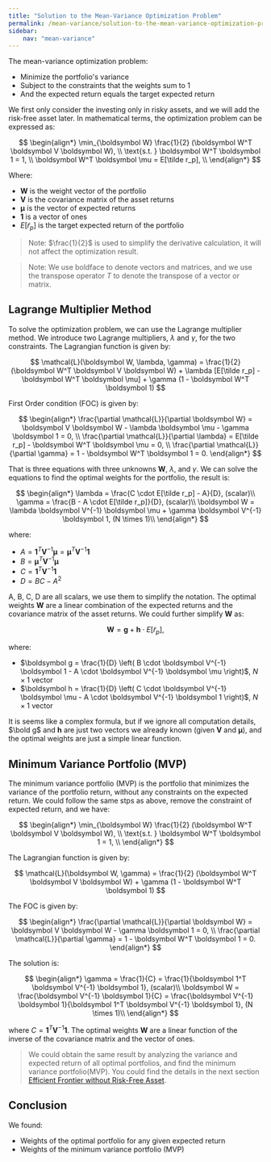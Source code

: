 ```yaml
---
title: "Solution to the Mean-Variance Optimization Problem"
permalink: /mean-variance/solution-to-the-mean-variance-optimization-problem/
sidebar:
    nav: "mean-variance"
---
```


The mean-variance optimization problem:

- Minimize the portfolio's variance
- Subject to the constraints that the weights sum to 1
- And the expected return equals the target expected return

We first only consider the investing only in risky assets, and we will add the risk-free asset later. In mathematical terms, the optimization problem can be expressed as:

$$
\begin{align*}
\min_{\boldsymbol W}  \frac{1}{2} (\boldsymbol W^T \boldsymbol V \boldsymbol W), \\
\text{s.t. } \boldsymbol W^T \boldsymbol 1 = 1, \\
\boldsymbol W^T \boldsymbol \mu = E[\tilde r_p], \\
\end{align*}
$$

Where:
- $\boldsymbol W$ is the weight vector of the portfolio
- $\boldsymbol V$ is the covariance matrix of the asset returns
- $\boldsymbol \mu$ is the vector of expected returns
- $\boldsymbol 1$ is a vector of ones
- $E[\tilde r_p]$ is the target expected return of the portfolio

> Note: $\frac{1}{2}$ is used to simplify the derivative calculation, it will not affect the optimization result.

> Note: We use boldface to denote vectors and matrices, and we use the transpose operator $T$ to denote the transpose of a vector or matrix.

## Lagrange Multiplier Method

To solve the optimization problem, we can use the Lagrange multiplier method. We introduce two Lagrange multipliers, $\lambda$ and $\gamma$, for the two constraints. The Lagrangian function is given by:

$$
\mathcal{L}(\boldsymbol W, \lambda, \gamma) = \frac{1}{2} (\boldsymbol W^T \boldsymbol V \boldsymbol W) + \lambda [E[\tilde r_p] - \boldsymbol W^T \boldsymbol \mu] + \gamma (1 - \boldsymbol W^T \boldsymbol 1)
$$

First Order condition (FOC) is given by:

$$
\begin{align*}
\frac{\partial \mathcal{L}}{\partial \boldsymbol W} = \boldsymbol V \boldsymbol W - \lambda \boldsymbol \mu - \gamma \boldsymbol 1 = 0, \\
\frac{\partial \mathcal{L}}{\partial \lambda} = E[\tilde r_p] - \boldsymbol W^T \boldsymbol \mu = 0, \\
\frac{\partial \mathcal{L}}{\partial \gamma} = 1 - \boldsymbol W^T \boldsymbol 1 = 0.
\end{align*}
$$

That is three equations with three unknowns $\boldsymbol W$, $\lambda$, and $\gamma$. We can solve the equations to find the optimal weights for the portfolio, the result is:

$$
\begin{align*}
\lambda = \frac{C \cdot E[\tilde r_p] - A}{D}, (scalar)\\
\gamma = \frac{B - A \cdot E[\tilde r_p]}{D}, (scalar)\\
\boldsymbol W = \lambda \boldsymbol V^{-1} \boldsymbol \mu + \gamma \boldsymbol V^{-1} \boldsymbol 1, (N \times 1)\\
\end{align*}
$$

where:

- $A = \boldsymbol 1^T \boldsymbol V^{-1} \boldsymbol \mu = \boldsymbol \mu^T \boldsymbol V^{-1} \boldsymbol 1$
- $B = \boldsymbol \mu^T \boldsymbol V^{-1} \boldsymbol \mu$
- $C = \boldsymbol 1^T \boldsymbol V^{-1} \boldsymbol 1$
- $D = BC - A^2$

A, B, C, D are all scalars, we use them to simplify the notation. The optimal weights $\boldsymbol W$ are a linear combination of the expected returns and the covariance matrix of the asset returns. We could further simplify $\boldsymbol W$ as:

$$
\boldsymbol W = \boldsymbol g + \boldsymbol h \cdot E[\tilde r_p],
$$

where:

- $\boldsymbol g = \frac{1}{D} \left( B \cdot \boldsymbol V^{-1} \boldsymbol 1 - A \cdot \boldsymbol V^{-1} \boldsymbol \mu \right)$, $N \times 1$ vector
- $\boldsymbol h = \frac{1}{D} \left( C \cdot \boldsymbol V^{-1} \boldsymbol \mu - A \cdot \boldsymbol V^{-1} \boldsymbol 1 \right)$, $N \times 1$ vector

It is seems like a complex formula, but if we ignore all computation details, $\bold g$ and $\boldsymbol h$ are just two vectors we already known (given $\boldsymbol V$ and $\boldsymbol \mu$), and the optimal weights are just a simple linear function.

## Minimum Variance Portfolio (MVP)

The minimum variance portfolio (MVP) is the portfolio that minimizes the variance of the portfolio return, without any constraints on the expected return. We could follow the same stps as above, remove the constraint of expected return, and we have:

$$
\begin{align*}
\min_{\boldsymbol W}  \frac{1}{2} (\boldsymbol W^T \boldsymbol V \boldsymbol W), \\
\text{s.t. } \boldsymbol W^T \boldsymbol 1 = 1, \\
\end{align*}
$$

The Lagrangian function is given by:

$$
\mathcal{L}(\boldsymbol W, \gamma) = \frac{1}{2} (\boldsymbol W^T \boldsymbol V \boldsymbol W) + \gamma (1 - \boldsymbol W^T \boldsymbol 1)
$$

The FOC is given by:

$$
\begin{align*}
\frac{\partial \mathcal{L}}{\partial \boldsymbol W} = \boldsymbol V \boldsymbol W - \gamma \boldsymbol 1 = 0, \\
\frac{\partial \mathcal{L}}{\partial \gamma} = 1 - \boldsymbol W^T \boldsymbol 1 = 0.
\end{align*}
$$

The solution is:

$$
\begin{align*}
\gamma = \frac{1}{C} = \frac{1}{\boldsymbol 1^T \boldsymbol V^{-1} \boldsymbol 1}, (scalar)\\
\boldsymbol W = \frac{\boldsymbol V^{-1} \boldsymbol 1}{C} = \frac{\boldsymbol V^{-1} \boldsymbol 1}{\boldsymbol 1^T \boldsymbol V^{-1} \boldsymbol 1}, (N \times 1)\\
\end{align*}
$$

where $C = \boldsymbol 1^T \boldsymbol V^{-1} \boldsymbol 1$. The optimal weights $\boldsymbol W$ are a linear function of the inverse of the covariance matrix and the vector of ones. 

> We could obtain the same result by analyzing the variance and expected return of all optimal portfolios, and find the minimum variance portfolio(MVP). You could find the details in the next section [Efficient Frontier without Risk-Free Asset](https://bagelquant.com/mean-variance/efficient-frontier-without-risk-free-asset/).


## Conclusion

We found: 

- Weights of the optimal portfolio for any given expected return
- Weights of the minimum variance portfolio (MVP)



























